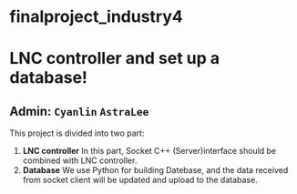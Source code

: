 # finalproject_industry4

# LNC controller and set up a database!



Admin: `Cyanlin` `AstraLee`
---

This project is divided into two part:

1. **LNC controller**
	In this part, Socket C++ (Server)interface should be combined with LNC controller.
2. **Database**
	We use Python for building Datebase, and the data received from socket client will be updated and upload to the database.


